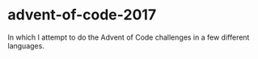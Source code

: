 # advent-of-code-2017
In which I attempt to do the Advent of Code challenges in a few different languages.

